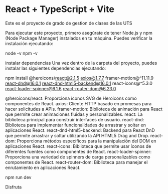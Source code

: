 # React + TypeScript + Vite

Este es el proyecto de grado de gestion de clases de las UTS


 Para ejecutar este proyecto, primero asegúrate de tener Node.js y npm (Node Package Manager) instalados en tu máquina. Puedes verificar la instalación ejecutando:

node -v
npm -v


instalar dependencias
Una vez dentro de la carpeta del proyecto, puedes instalar las siguientes dependencias ejecutando:

npm install @heroicons/react@2.1.5 axios@1.7.7 framer-motion@^11.11.9 react-dnd@16.0.1 react-dnd-html5-backend@16.0.1 react-icons@^5.3.0 react-loader-spinner@6.1.6 react-router-dom@6.23.0



@heroicons/react: Proporciona íconos SVG de Heroicons como componentes de React.
axios: Cliente HTTP basado en promesas para hacer solicitudes a APIs.
framer-motion: Biblioteca de animación para React que permite crear animaciones fluidas y personalizables.
react: La biblioteca principal para construir interfaces de usuario.
react-dnd: Biblioteca para implementar funcionalidades de arrastrar y soltar en aplicaciones React.
react-dnd-html5-backend: Backend para React DnD que permite arrastrar y soltar utilizando la API HTML5 Drag and Drop.
react-dom: Proporciona métodos específicos para la manipulación del DOM en aplicaciones React.
react-icons: Biblioteca que permite usar íconos de diferentes fuentes como componentes de React.
react-loader-spinner: Proporciona una variedad de spinners de carga personalizables como componentes de React.
react-router-dom: Biblioteca para manejar el enrutamiento en aplicaciones React.


npm run dev

Disfruta